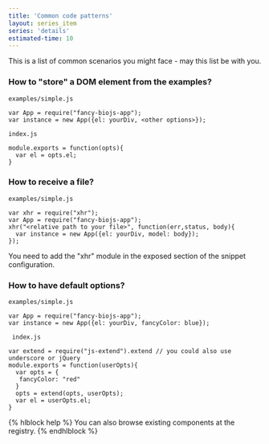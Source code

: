 ```yaml
---
title: 'Common code patterns'
layout: series_item
series: 'details'
estimated-time: 10
---
```


This is a list of common scenarios you might face - may this list be with you.

### How to "store" a DOM element from the examples?

`examples/simple.js`

~~~
var App = require("fancy-biojs-app");
var instance = new App({el: yourDiv, <other options>});
~~~

`index.js`

~~~
module.exports = function(opts){
  var el = opts.el;
}
~~~

### How to receive a file?

`examples/simple.js`

~~~
var xhr = require("xhr");
var App = require("fancy-biojs-app");
xhr("<relative path to your file>", function(err,status, body){
  var instance = new App({el: yourDiv, model: body});
});
~~~

You need to add the "xhr" module in the exposed section of the snippet configuration.

### How to have default options?

`examples/simple.js`

~~~
var App = require("fancy-biojs-app");
var instance = new App({el: yourDiv, fancyColor: blue});
~~~

` index.js`

~~~
var extend = require("js-extend").extend // you could also use underscore or jQuery
module.exports = function(userOpts){
  var opts = {
   fancyColor: "red"
  }
  opts = extend(opts, userOpts);
  var el = userOpts.el;
}
~~~

{% hlblock help %}
You can also browse existing components at the registry.
{% endhlblock %}
